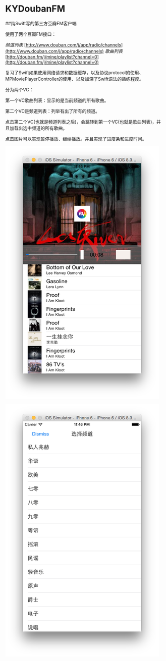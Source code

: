 # KYDoubanFM

##纯Swift写的第三方豆瓣FM客户端

使用了两个豆瓣FM接口： 

*频道列表*
[http://www.douban.com/j/app/radio/channels](http://www.douban.com/j/app/radio/channels)
*歌曲列表*
[http://douban.fm/j/mine/playlist?channel=0](http://douban.fm/j/mine/playlist?channel=0)

复习了Swift如果使用网络请求和数据缓存，以及协议protocol的使用、MPMoviePlayerController的使用、以及加深了Swift语法的熟练程度。

分为两个VC：

第一个VC歌曲列表：显示的是当前频道的所有歌曲。

第二个VC是频道列表：列举有出了所有的频道。

点击第二个VC(也就是频道列表之后)，会跳转到第一个VC(也就是歌曲列表)，并且加载出选中频道的所有歌曲。

点击图片可以实现暂停播放、继续播放。并且实现了进度条和进度时间。


![](ss1.png)


![](ss2.png)
